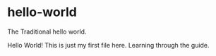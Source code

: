 # hello-world
The Traditional hello world.

Hello World!
This is just my first file here.
Learning through the guide.
